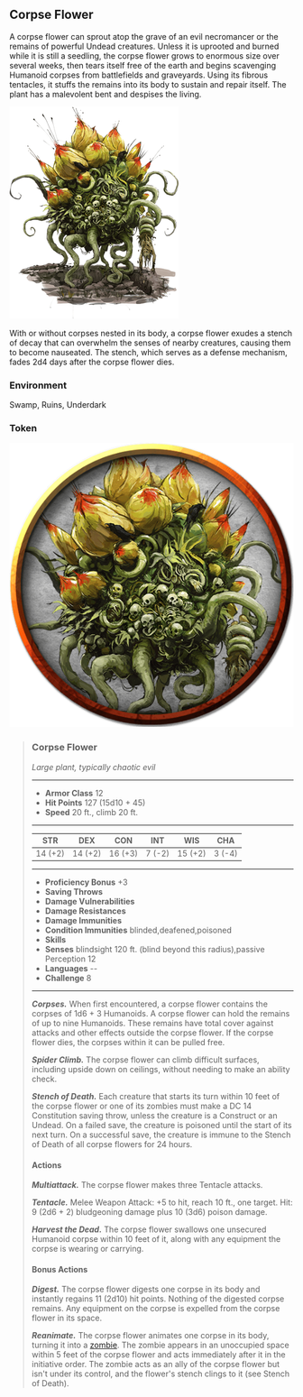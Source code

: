 ## Corpse Flower
A corpse flower can sprout atop the grave of an evil necromancer or the remains of powerful Undead creatures. Unless it is uprooted and burned while it is still a seedling, the corpse flower grows to enormous size over several weeks, then tears itself free of the earth and begins scavenging Humanoid corpses from battlefields and graveyards. Using its fibrous tentacles, it stuffs the remains into its body to sustain and repair itself. The plant has a malevolent bent and despises the living.

![](CorpseFlower.png)

With or without corpses nested in its body, a corpse flower exudes a stench of decay that can overwhelm the senses of nearby creatures, causing them to become nauseated. The stench, which serves as a defense mechanism, fades 2d4 days after the corpse flower dies.

### Environment
Swamp, Ruins, Underdark

### Token
![](CorpseFlower-Token.png)

>### Corpse Flower
>*Large plant, typically chaotic evil*
>___
>- **Armor Class** 12
>- **Hit Points** 127 (15d10 + 45)
>- **Speed** 20 ft., climb 20 ft.
>___
>|**STR**|**DEX**|**CON**|**INT**|**WIS**|**CHA**|
>|:---:|:---:|:---:|:---:|:---:|:---:|
>|14 (+2)|14 (+2)|16 (+3)|7 (-2)|15 (+2)|3 (-4)|
>
>___
>- **Proficiency Bonus** +3
>- **Saving Throws** 
>- **Damage Vulnerabilities** 
>- **Damage Resistances** 
>- **Damage Immunities** 
>- **Condition Immunities** blinded,deafened,poisoned
>- **Skills** 
>- **Senses** blindsight 120 ft. (blind beyond this radius),passive Perception 12
>- **Languages** --
>- **Challenge** 8
>___
>***Corpses.*** When first encountered, a corpse flower contains the corpses of 1d6 + 3 Humanoids. A corpse flower can hold the remains of up to nine Humanoids. These remains have total cover against attacks and other effects outside the corpse flower. If the corpse flower dies, the corpses within it can be pulled free.
>
>***Spider Climb.*** The corpse flower can climb difficult surfaces, including upside down on ceilings, without needing to make an ability check.
>
>***Stench of Death.*** Each creature that starts its turn within 10 feet of the corpse flower or one of its zombies must make a DC 14 Constitution saving throw, unless the creature is a Construct or an Undead. On a failed save, the creature is poisoned until the start of its next turn. On a successful save, the creature is immune to the Stench of Death of all corpse flowers for 24 hours.
>
>#### Actions
>***Multiattack.*** The corpse flower makes three Tentacle attacks.
>
>***Tentacle.*** Melee Weapon Attack: +5 to hit, reach 10 ft., one target. Hit: 9 (2d6 + 2) bludgeoning damage plus 10 (3d6) poison damage.
>
>***Harvest the Dead.*** The corpse flower swallows one unsecured Humanoid corpse within 10 feet of it, along with any equipment the corpse is wearing or carrying.
>
>#### Bonus Actions
>***Digest.*** The corpse flower digests one corpse in its body and instantly regains 11 (2d10) hit points. Nothing of the digested corpse remains. Any equipment on the corpse is expelled from the corpse flower in its space.
>
>***Reanimate.*** The corpse flower animates one corpse in its body, turning it into a [zombie](./Zombies.md#zombie). The zombie appears in an unoccupied space within 5 feet of the corpse flower and acts immediately after it in the initiative order. The zombie acts as an ally of the corpse flower but isn't under its control, and the flower's stench clings to it (see Stench of Death).
>
